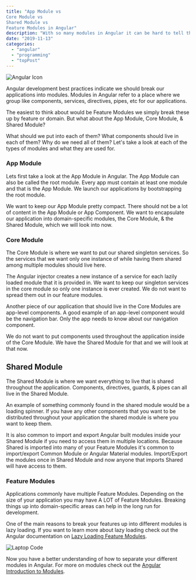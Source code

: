 ```yaml
---
title: "App Module vs 
Core Module vs 
Shared Module vs 
Feature Modules in Angular"
description: "With so many modules in Angular it can be hard to tell them apart. Let's compare all of them"
date: "2019-11-13"
categories: 
  - "angular"
  - "programming"
  - "topPost"
---
```


![Angular Icon](/images/ForPosts/angular.png)

Angular development best practices indicate we should break our applications into modules. Modules in Angular refer to a place where we group like components, services, directives, pipes, etc for our applications.

The easiest to think about would be Feature Modules we simply break these up by feature or domain. But what about the App Module, Core Module, & Shared Module?

What should we put into each of them? What components should live in each of them? Why do we need all of them? Let's take a look at each of the types of modules and what they are used for.

### App Module

Lets first take a look at the App Module in Angular. The App Module can also be called the root module. Every app must contain at least one module and that is the App Module. We launch our applications by bootstrapping the root module.

We want to keep our App Module pretty compact. There should not be a lot of content in the App Module or App Component. We want to encapsulate our application into domain-specific modules, the Core Module, & the Shared Module, which we will look into now.

### Core Module

The Core Module is where we want to put our shared singleton services. So the services that we want only one instance of while having them shared among multiple modules should live here.

The Angular injector creates a new instance of a service for each lazily loaded module that it is provided in. We want to keep our singleton services in the core module so only one instance is ever created. We do not want to spread them out in our feature modules.

Another piece of our application that should live in the Core Modules are app-level components. A good example of an app-level component would be the navigation bar. Only the app needs to know about our navigation component.

We do not want to put components used throughout the application inside of the Core Module. We have the Shared Module for that and we will look at that now.

## Shared Module

The Shared Module is where we want everything to live that is shared throughout the application. Components, directives, guards, & pipes can all live in the Shared Module.

An example of something commonly found in the shared module would be a loading spinner. If you have any other components that you want to be distributed throughout your application the shared module is where you want to keep them.

It is also common to import and export Angular built modules inside your Shared Module if you need to access them in multiple locations. Because Shared is imported into many of your Feature Modules it's common to import/export Common Module or Angular Material modules. Import/Export the modules once in Shared Module and now anyone that imports Shared will have access to them.

### Feature Modules

Applications commonly have multiple Feature Modules. Depending on the size of your application you may have A LOT of Feature Modules. Breaking things up into domain-specific areas can help in the long run for development.

One of the main reasons to break your features up into different modules is lazy loading. If you want to learn more about lazy loading check out the Angular documentation on [Lazy Loading Feature Modules](https://angular.io/guide/lazy-loading-ngmodules).

![Laptop Code](/images/ForPosts/laptopWithCode.jpg)

Now you have a better understanding of how to separate your different modules in Angular. For more on modules check out the [Angular Introduction to Modules](https://angular.io/guide/architecture-modules).
